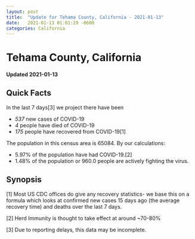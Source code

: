 ```yaml
---
layout: post
title:  "Update for Tehama County, California - 2021-01-13"
date:   2021-01-13 01:01:29 -0600
categories: California
---
```


# Tehama County, California
#### Updated 2021-01-13

## Quick Facts

In the last 7 days[3] we project there have been
- *537* new cases of COVID-19
- *4* people have died of COVID-19
- *175* people have recovered from COVID-19[1]

The population in this census area is 65084. By our calculations:
- 5.97% of the population have had COVID-19.[2]
- 1.48% of the population or 960.0 people are actively fighting the virus.

## Synopsis




[1] Most US CDC offices do give any recovery statistics- we base this on a formula which looks at confirmed new cases
15 days ago (the average recovery time) and deaths over the last 7 days.

[2] Herd Immunity is thought to take effect at around ~70-80%

[3] Due to reporting delays, this data may be incomplete.
 
    